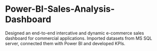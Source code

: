 # Power-BI-Sales-Analysis-Dashboard
Designed an end-to-end intercative and dynamic e-commerce sales dashboard for commercial applications. Imported datasets from MS SQL server, connected them with Power BI and developed KPIs.
